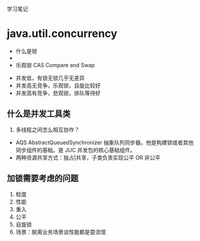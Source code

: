学习笔记

# java.util.concurrency #
- 什么是锁
-
- 乐观锁 CAS Compare and Swap

* 并发低，有锁无锁几乎无差异
* 并发高无竞争，乐观锁，自旋比较好
* 并发高有竞争，悲观锁，排队等待好

## 什么是并发工具类 ##
1. 多线程之间怎么相互协作？
- AQS AbstractQueuedSynchronizer 抽象队列同步器。他是构建锁或者其他同步组件的基础。是 JUC 并发包的核心基础组件。
- 两种资源共享方式：独占|共享，子类负责实现公平 OR 非公平



## 加锁需要考虑的问题 ##
1. 粒度
2. 性能
3. 重入
4. 公平
5. 自旋锁
6. 场景：脱离业务场景谈性能都是耍流氓
